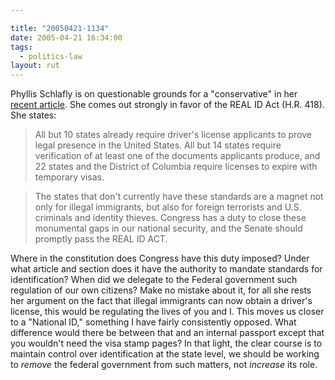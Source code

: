 ```yaml
---

title: "20050421-1134"
date: 2005-04-21 16:34:00
tags:
  - politics-law
layout: rut
---
```


Phyllis Schlafly is on questionable grounds for a "conservative" in her [recent
article](http://www.townhall.com/columnists/phyllisschlafly/ps20050418.shtml).
She comes out strongly in favor of the REAL ID Act (H.R. 418).  She states:

> All but 10 states already require driver's license applicants to prove legal
> presence in the United States. All but 14 states require verification of at
> least one of the documents applicants produce, and 22 states and the District
> of Columbia require licenses to expire with temporary visas.

> The states that don't currently have these standards are a magnet not only for
> illegal immigrants, but also for foreign terrorists and U.S. criminals and
> identity thieves. Congress has a duty to close these monumental gaps in our
> national security, and the Senate should promptly pass the REAL ID ACT.

Where in the constitution does Congress have this duty imposed?  Under what
article and section does it have the authority to mandate standards for
identification?  When did we delegate to the Federal government such regulation
of our own citizens?  Make no mistake about it, for all she rests her argument
on the fact that illegal immigrants can now obtain a driver's license, this
would be regulating the lives of you and I.  This moves us closer to a "National
ID," something I have fairly consistently opposed.  What difference would there
be between that and an internal passport except that you wouldn't need the visa
stamp pages?  In that light, the clear course is to maintain control over
identification at the state level, we should be working to *remove* the federal
government from such matters, not *increase* its role.

